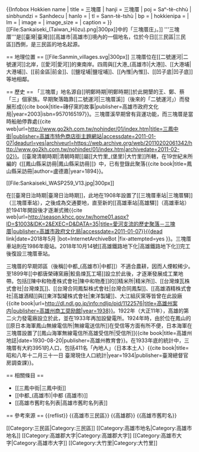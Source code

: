 {{Infobox Hokkien name
| title      = 三塊厝
| hanji      = 三塊厝
| poj        = Saⁿ-tè-chhù
| sinbhundzi = Sanhdecu
| hanlo      = 
| tl         = Sann-tè-tshù
| bp         = 
| hokkienipa = 
| lm         = 
| image      = 
| image_size = 
| caption    = 
}}
[[File:Sankaiseki_(Taiwan_Hōzu).png|300px]]中的「三塊厝庄」。]]
'''三塊厝'''是[[臺灣|臺灣]][[高雄市|高雄市]]境內的一個地名，位於今日[[三民區|三民區]]西側，是三民區的地名起源。

== 地理位置 ==
[[File:Sanmin_villages.svg|300px]]
三塊厝位在[[二號運河|二號運河]]北岸，[[愛河|愛河]]的東南岸。四周與[[大港_(高雄市)|大港]]、[[大港埔|大港埔]]、[[前金區|前金]]、[[鹽埕埔|鹽埕埔]]、[[內惟|內惟]]、[[凹子底|凹子底]]等地相鄰。

== 歷史 ==
「三塊厝」地名源自[[明鄭時期|明鄭時期]]於此開墾的王、鄭、蔡「三」個家族。早期聚落臨靠[[二號運河|三塊厝溪]]（後來的「二號運河」）而發展形成<ref name="yau">{{cite book|title=磚仔窯的故事|publisher=高雄市政府文化局|year=2003|isbn=9570165197}}</ref>。三塊厝溪早期曾有貨運功能，而三塊厝是當時船舶停靠處<ref>{{cite web|url=http://www.go2kh.com.tw/nohinder/01/index.htm|title=三鳳中街|publisher=高雄市特色商店街主題網站|accessdate=2011-01-07|deadurl=yes|archiveurl=https://web.archive.org/web/20110202061342/http://www.go2kh.com.tw/nohinder/01/index.htm|archivedate=2011-02-02}}</ref>。[[臺灣清朝時期|清朝時期]]屬[[大竹里_(堡里)|大竹里]]所轄，在19世紀末所編的《[[鳳山縣采訪冊|鳳山縣采訪冊]]》中，已有登錄此聚落<ref>{{cite book|title=鳳山縣采訪冊|author=盧德嘉|year=1894}}</ref>。

[[File:Sankaiseki_WASP259_V13.jpg|300px]]

在[[臺灣日治時期|臺灣日治時期]]，此地在1908年設置了[[三塊厝車站|三塊厝驛]]（三塊厝車站），之後成為交通要地，直至新的[[高雄車站|高雄驛]]（高雄車站）於1941年開設後才逐漸式微<ref>{{cite web|url=http://season.khcc.gov.tw/home01.aspx?ID=$1003&IDK=2&EXEC=D&DATA=35|title=愛河支流的歷史聚落－三塊厝|publisher=高雄市政府文化局|accessdate=2011-01-07}}{{dead link|date=2018年5月 |bot=InternetArchiveBot |fix-attempted=yes }}</ref>。三塊厝車站則在1986年廢站<ref name="yau"/>。2018年10月14號[[高雄鐵路地下化|高雄鐵路地下化]]完工後復設三塊厝車站。

三塊厝的早期郊區（後稱[[中都_(高雄市)|中都]]）不適合農耕，因而人煙較稀少<ref name="yau"/>。至1899年[[中都唐榮磚窯廠|鮫島煉瓦工場]]設立於此後，才逐漸發展成工業地帶。包括[[陳中和物產株式會社|陳中和物產]]的[[精米所|精米所]]、[[台灣煉瓦株式會社|台灣煉瓦]]、[[台灣合同鳳梨株式會社|台灣合同鳳梨]]、[[高雄酒精株式會社|高雄酒精]]與[[東洋製罐株式會社|東洋製罐]]、大江組灰窯等皆曾在此設廠<ref name="takao">{{cite book|url=http://dl.ndl.go.jp/info:ndljp/pid/1122576|title=高雄州案内|publisher=高雄州商工奨励館|year=1938}}</ref>。1922年（大正11年），高雄的第二火力發電廠設立於此，並在1933年再加設變電所<ref name="yau"/>。1924年時，由於位在鳳山的[[原日本海軍鳳山無線電信所|無線電送信所]]在受信等方面有所不便，日本海軍在三塊厝設置了[[鳳山海軍無線電信所高雄受信所|受信所]]<ref>{{cite book|title=高雄州地誌|date=1930-08-20|publisher=高雄州教育會}}</ref>。在1933年底的統計中，三塊厝有大約3951的人口，包括411名「內地人」（日本本土人）<ref>{{cite book|title=昭和八年十二月三十一日 臺灣現住人口統計|year=1934|publisher=臺灣總督官房調查課}}</ref>。

== 相關條目 ==
* [[三鳳中街|三鳳中街]]
* [[中都_(高雄市)|中都 (高雄市)]]
* [[高雄市舊町名列表|高雄市舊町名列表]]

== 參考來源 ==
{{reflist}}
{{高雄市三民區}}
{{高雄郡}}
{{高雄市舊町名}}

[[Category:三民區|Category:三民區]]
[[Category:高雄市地名|Category:高雄市地名]]
[[Category:高雄郡大字|Category:高雄郡大字]]
[[Category:高雄市大字|Category:高雄市大字]]
[[Category:大竹里|Category:大竹里]]